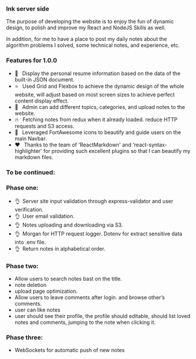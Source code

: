 ### **Ink server side**

The purpose of developing the website is to enjoy the fun of dynamic design, to polish and improve my React and NodeJS Skills as well.  

In addition, for me to have a place to post my daily notes about the algorithm problems I solved, some technical notes, and experience, etc.


### Features for 1.0.0

-  🥰 &ensp;Display the personal resume information based on the data of the built-in JSON document.
-  ⭐ &ensp;Used Grid and Flexbox to achieve the dynamic design of the whole website, will adjust based on most screen sizes to achieve perfect content display effect.
-  🚀 &ensp;Admin can add different topics, categories, and upload notes to the website.
-  🔥 &ensp;Fetching notes from redux when it already loaded. reduce HTTP requests and S3 access.
-  🍑 &ensp;Leveraged FortAwesome icons to beautify and guide users on the main Navbar.
-  ❤️ &ensp;Thanks to the team of 'ReactMarkdown' and 'react-syntax-highlighter' for providing such excellent plugins so that I can beautify my markdown files.


### To be continued: 

### Phase one: 

- 👌&ensp;Server site input validation through express-validator and user verification.
- 👌&ensp;User email validation.
- 👌&ensp;Notes uploading and downloading via S3.
- 👌&ensp;Morgan for HTTP request logger. Dotenv for extract sensitive data into .env file.
- 👌&ensp;Return notes in alphabetical order.

### Phase two: 


- Allow users to search notes bast on the title.
- note deletion
- upload page optimization. 
- Allow users to leave comments after login. and browse other’s comments.
- user can like notes
- user should see their profile, the profile should editable, should list loved notes and comments, jumping to the note when clicking it. 


### Phase three:

- WebSockets for automatic push of new notes




